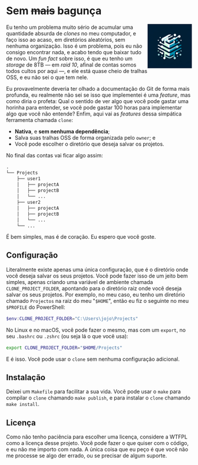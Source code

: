 # Sem ~~mais~~ bagunça

<img src="https://raw.githubusercontent.com/6a6f6a6f/assets/main/clone.logo.png" align="right"
     alt="clone logo by Jojo" width="120" height="120">

Eu tenho um problema muito sério de acumular uma quantidade absurda de *clones* no meu computador, e faço isso ao acaso, em diretórios aleatórios, sem nenhuma organização. Isso é um problema, pois eu não consigo encontrar nada, e acabo tendo que baixar tudo de novo. Um *fun fact* sobre isso, é que eu tenho um *storage* de 8TB — em *raid 10*, afinal de contas somos todos cultos por aqui —, e ele está quase cheio de tralhas OSS, e eu não sei o que tem nele.

Eu provavelmente deveria ter olhado a documentação do Git de forma mais profunda, eu realmente não sei se isso que implementei é uma *feature*, mas como diria o profeta: Qual o sentido de ver algo que você pode gastar uma horinha para entender, se você pode gastar 100 horas para implementar algo que você não entende? Enfim, aqui vai as *features* dessa simpática ferramenta chamada `clone`:

- **Nativa**, e **sem nenhuma dependência**;
- Salva suas tralhas OSS de forma organizada pelo `owner`; e
- Você pode escolher o diretório que deseja salvar os projetos.

No final das contas vai ficar algo assim:

```plaintext
.
└── Projects
    ├── user1
    │   ├── projectA
    │   ├── projectB
    │   └── ...
    ├── user2
    │   ├── projectA
    │   ├── projectB
    │   └── ...
    └── ...
```

É bem simples, mas é de coração. Eu espero que você goste.

## Configuração

Literalmente existe apenas uma única configuração, que é o diretório onde você deseja salvar os seus projetos. Você pode fazer isso de um jeito bem simples, apenas criando uma variável de ambiente chamada `CLONE_PROJECT_FOLDER`, apontando para o diretório raiz onde você deseja salvar os seus projetos. Por exemplo, no meu caso, eu tenho um diretório chamado `Projectos` na raiz do meu "`$HOME`", então eu fiz o seguinte no meu `$PROFILE` do PowerShell:

```powershell
$env:CLONE_PROJECT_FOLDER="C:\Users\jojo\Projects"
```

No Linux e no macOS, você pode fazer o mesmo, mas com um `export`, no seu `.bashrc` ou `.zshrc` (ou seja lá o que você usa):

```bash
export CLONE_PROJECT_FOLDER="$HOME/Projects"
```

E é isso. Você pode usar o `clone` sem nenhuma configuração adicional.

## Instalação

Deixei um `Makefile` para facilitar a sua vida. Você pode usar o `make` para compilar o `clone` chamando `make publish`, e para instalar o `clone` chamando `make install`.

## Licença

Como não tenho paciência para escolher uma licença, considere a WTFPL como a licença desse projeto. Você pode fazer o que quiser com o código, e eu não me importo com nada. A única coisa que eu peço é que você não me processe se algo der errado, ou se precisar de algum suporte.
